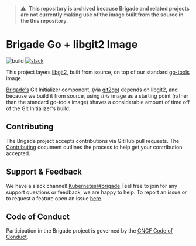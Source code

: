 > ⚠️&nbsp;&nbsp;__This repository is archived because Brigade and related
> projects are not currently making use of the image built from the source in
> the this repository__.

# Brigade Go + libgit2 Image

![build](https://badgr.brigade2.io/v1/github/checks/brigadecore/go-libgit2/badge.svg?appID=99005)
[![slack](https://img.shields.io/badge/slack-brigade-brightgreen.svg?logo=slack)](https://kubernetes.slack.com/messages/C87MF1RFD)

This project layers [libgit2](https://libgit2.org/), built from source, on top
of our standard [go-tools](https://github.com/brigadecore/go-tools) image.

[Brigade's](https://github.com/brigadecore/brigade) Git Initializer component,
(via [git2go](https://github.com/libgit2/git2go)) depends on libgit2, and
because we build it from source, using _this_ image as a starting point (rather
than the standard go-tools image) shaves a considerable amount of time off of
the Git Initializer's build.

## Contributing

The Brigade project accepts contributions via GitHub pull requests. The
[Contributing](CONTRIBUTING.md) document outlines the process to help get your
contribution accepted.

## Support & Feedback

We have a slack channel!
[Kubernetes/#brigade](https://kubernetes.slack.com/messages/C87MF1RFD) Feel free
to join for any support questions or feedback, we are happy to help. To report
an issue or to request a feature open an issue
[here](https://github.com/brigadecore/go-libgit2/issues).

## Code of Conduct

Participation in the Brigade project is governed by the
[CNCF Code of Conduct](https://github.com/cncf/foundation/blob/master/code-of-conduct.md).
